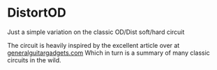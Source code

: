 # DistortOD
Just a simple variation on the classic OD/Dist soft/hard circuit

The circuit is heavily inspired by the excellent article over at [generalguitargadgets.com](http://www.generalguitargadgets.com/how-to-build-it/technical-help/articles/design-distortion/)
Which in turn is a summary of many classic circuits in the wild.

